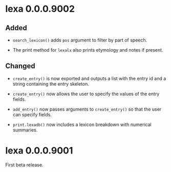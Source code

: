# lexa 0.0.0.9002

## Added

* `search_lexicon()` adds `pos` argument to filter by part of speech.

* The print method for `lexalx` also prints etymology and notes if present.

## Changed

* `create_entry()` is now exported and outputs a list with the entry id and a string containing the entry skeleton.

* `create_entry()` now allows the user to specify the values of the entry fields.

* `add_entry()` now passes arguments to `create_entry()` so that the user can specify fields.

* `print.lexadb()` now includes a lexicon breakdown with numerical summaries.



# lexa 0.0.0.9001

First beta release.

